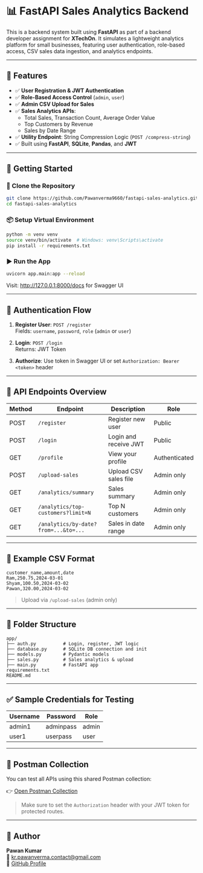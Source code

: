 
# 📊 FastAPI Sales Analytics Backend

This is a backend system built using **FastAPI** as part of a backend developer assignment for **XTechOn**. It simulates a lightweight analytics platform for small businesses, featuring user authentication, role-based access, CSV sales data ingestion, and analytics endpoints.

---

## 🔧 Features

- ✅ **User Registration & JWT Authentication**
- ✅ **Role-Based Access Control** (`admin`, `user`)
- ✅ **Admin CSV Upload for Sales**
- ✅ **Sales Analytics APIs**:
  - Total Sales, Transaction Count, Average Order Value
  - Top Customers by Revenue
  - Sales by Date Range
- ✅ **Utility Endpoint**: String Compression Logic (`POST /compress-string`)
- ✅ Built using **FastAPI**, **SQLite**, **Pandas**, and **JWT**

---

## 🚀 Getting Started

### 📁 Clone the Repository

```bash
git clone https://github.com/Pawanverma9660/fastapi-sales-analytics.git
cd fastapi-sales-analytics
```

### 📦 Setup Virtual Environment

```bash
python -m venv venv
source venv/bin/activate  # Windows: venv\Scripts\activate
pip install -r requirements.txt
```


### ▶️ Run the App

```bash
uvicorn app.main:app --reload
```

Visit: http://127.0.0.1:8000/docs for Swagger UI

---

## 🔐 Authentication Flow

1. **Register User**: `POST /register`  
   Fields: `username`, `password`, `role` (`admin` or `user`)

2. **Login**: `POST /login`  
   Returns: JWT Token

3. **Authorize**: Use token in Swagger UI or set `Authorization: Bearer <token>` header

---

## 🧪 API Endpoints Overview

| Method | Endpoint | Description | Role |
|--------|----------|-------------|------|
| POST   | `/register` | Register new user | Public |
| POST   | `/login`    | Login and receive JWT | Public |
| GET    | `/profile`  | View your profile | Authenticated |
| POST   | `/upload-sales` | Upload CSV sales file | Admin only |
| GET    | `/analytics/summary` | Sales summary | Admin only |
| GET    | `/analytics/top-customers?limit=N` | Top N customers | Admin only |
| GET    | `/analytics/by-date?from=...&to=...` | Sales in date range | Admin only |


---

## 📄 Example CSV Format

```csv
customer_name,amount,date
Ram,250.75,2024-03-01
Shyam,100.50,2024-03-02
Pawan,320.00,2024-03-02
```

> Upload via `/upload-sales` (admin only)

---

## 📁 Folder Structure

```
app/
├── auth.py          # Login, register, JWT logic
├── database.py      # SQLite DB connection and init
├── models.py        # Pydantic models
├── sales.py         # Sales analytics & upload
├── main.py          # FastAPI app
requirements.txt
README.md
```

---

## ✅ Sample Credentials for Testing

| Username | Password    | Role   |
|----------|-------------|--------|
| admin1   | adminpass   | admin  |
| user1    | userpass    | user   |

---

## 🔗 Postman Collection

You can test all APIs using this shared Postman collection:

👉 [Open Postman Collection](https://postman.co/workspace/My-Workspace~106f52d6-bd4c-447f-8938-9158c6ff44f8/collection/34829578-b0b84f40-d43b-48c1-99a6-4682a3e2ae55?action=share&creator=34829578)

> Make sure to set the `Authorization` header with your JWT token for protected routes.

---


## 🧠 Author

**Pawan Kumar**  
📧 kr.pawanverma.contact@gmail.com  
🔗 [GitHub Profile](https://github.com/Pawanverma9660)

